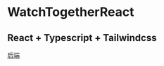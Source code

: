 # WatchTogetherReact 
## React + Typescript + Tailwindcss
[后端](https://github.com/Kamisorara/WatchTogetherBackend)

